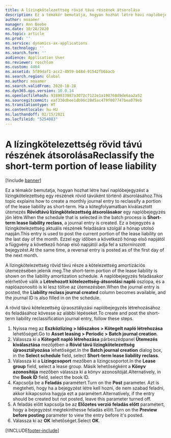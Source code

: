 ```yaml
---
title: A lízingkötelezettség rövid távú részének átsorolása
description: Ez a témakör bemutatja, hogyan hozhat létre havi naplóbejegyzést a lízingkötelezettség egy részének rövid távúként történő átsorolásához.
author: moaamer
manager: Ann Beebe
ms.date: 10/28/2020
ms.topic: article
ms.prod: ''
ms.service: dynamics-ax-applications
ms.technology: ''
ms.search.form: ''
audience: Application User
ms.reviewer: roschlom
ms.custom: 4464
ms.assetid: 5f89daf1-acc2-4959-b48d-91542fb6bacb
ms.search.region: Global
ms.author: moaamer
ms.search.validFrom: 2020-10-28
ms.dyn365.ops.version: 10.0.14
ms.openlocfilehash: 9189033987a3072c7122e1a198768d9de6aa2a52
ms.sourcegitcommit: eaf330dbee1db96c20d5ac479f007747bea079eb
ms.translationtype: HT
ms.contentlocale: hu-HU
ms.lasthandoff: 02/15/2021
ms.locfileid: "5254083"
---
```

# <a name="reclassify-the-short-term-portion-of-lease-liability"></a><span data-ttu-id="6380a-103">A lízingkötelezettség rövid távú részének átsorolása</span><span class="sxs-lookup"><span data-stu-id="6380a-103">Reclassify the short-term portion of lease liability</span></span>

[!include [banner](../includes/banner.md)]

<span data-ttu-id="6380a-104">Ez a témakör bemutatja, hogyan hozhat létre havi naplóbejegyzést a lízingkötelezettség egy részének rövid távúként történő átsorolásához.</span><span class="sxs-lookup"><span data-stu-id="6380a-104">This topic explains how to create a monthly journal entry to reclassify a portion of the lease liability as short-term.</span></span> <span data-ttu-id="6380a-105">Ha a kötegfolyamatban kiválasztott ütemezés **Rövidtávú lízingkötelezettség átsorolásakor** egy naplóbejegyzés jön létre.</span><span class="sxs-lookup"><span data-stu-id="6380a-105">When the schedule that is selected in the batch process is **Short-term lease liability reclass**, a journal entry is created.</span></span> <span data-ttu-id="6380a-106">Ez a bejegyzés a lízingkötelezettség aktuális részének feladására szolgál a hónap utolsó napján.</span><span class="sxs-lookup"><span data-stu-id="6380a-106">This entry is used to post the current portion of the lease liability on the last day of the month.</span></span> <span data-ttu-id="6380a-107">Ezzel egy időben a következő hónap első napjától a függvény a következő hónap első napjától adja fel a sztornírozott bejegyzést.</span><span class="sxs-lookup"><span data-stu-id="6380a-107">At the same time, a reversal entry is posted as of the first day of the next month.</span></span>

<span data-ttu-id="6380a-108">A lízingkötelezettség rövid távú része a kötelezettség amortizációs ütemezésében jelenik meg.</span><span class="sxs-lookup"><span data-stu-id="6380a-108">The short-term portion of the lease liability is shown on the liability amortization schedule.</span></span> <span data-ttu-id="6380a-109">A naplóbejegyzés feladásakor elérhetővé válik a **Létrehozott kötelezettség-átsorolási napló** oszlopa, és a naplóazonosító is ki lesz töltve az ütemezésben.</span><span class="sxs-lookup"><span data-stu-id="6380a-109">When the journal entry is posted, the **Liability reclass journal created** column becomes available, and the journal ID is also filled in on the schedule.</span></span>

<span data-ttu-id="6380a-110">A rövid távú kötelezettség újraosztályzási naplóbejegyzés létrehozásához és feladásához kövesse az alábbi lépéseket.</span><span class="sxs-lookup"><span data-stu-id="6380a-110">To create and post the short-term liability reclassification journal entry, follow these steps.</span></span>

1. <span data-ttu-id="6380a-111">Nyissa meg az **Eszközlízing \> Időszakos \> Kötegelt napló létrehozása** lehetőséget.</span><span class="sxs-lookup"><span data-stu-id="6380a-111">Go to **Asset leasing \> Periodic \> Batch journal creation**.</span></span>
2. <span data-ttu-id="6380a-112">Válassza ki a **Kötegelt napló létrehozása** párbeszédpanel **Ütemezés kiválasztása** mezőjében a **Rövid távú lízingkötelezettség újraosztályozása** lehetőséget.</span><span class="sxs-lookup"><span data-stu-id="6380a-112">In the **Batch journal creation** dialog box, in the **Select schedule** field, select **Short-term lease liability reclass**.</span></span>
3. <span data-ttu-id="6380a-113">Válassza ki a **Lízingcsoport** mezőben a lízingcsoportot.</span><span class="sxs-lookup"><span data-stu-id="6380a-113">In the **Lease group** field, select a lease group.</span></span> <span data-ttu-id="6380a-114">Másik lehetőségként a **Könyv azonosítója** mezőben válassza ki a könyv azonosítóját.</span><span class="sxs-lookup"><span data-stu-id="6380a-114">Alternatively, in the **Book ID** field, select the book ID.</span></span>
4. <span data-ttu-id="6380a-115">Kapcsolja be a **Feladás** paramétert.</span><span class="sxs-lookup"><span data-stu-id="6380a-115">Turn on the **Post** parameter.</span></span> <span data-ttu-id="6380a-116">Azt is megteheti, hogy ha a bejegyzést létre kell hozni, de nem szabad feladni, akkor kikapcsolva hagyja ezt a paramétert.</span><span class="sxs-lookup"><span data-stu-id="6380a-116">Alternatively, if the entry should be created but not posted, leave this parameter turned off.</span></span>
5. <span data-ttu-id="6380a-117">A feladás előtt kapcsolja be az **Előzetes verzió feladás előtt** paramétert, hogy a bejegyzést megtekinthesse feladás előtt.</span><span class="sxs-lookup"><span data-stu-id="6380a-117">Turn on the **Preview before posting** parameter to view the entry before it's posted.</span></span>
6. <span data-ttu-id="6380a-118">Válassza ki az **OK** lehetőséget.</span><span class="sxs-lookup"><span data-stu-id="6380a-118">Select **OK**.</span></span>


[!INCLUDE[footer-include](../../includes/footer-banner.md)]